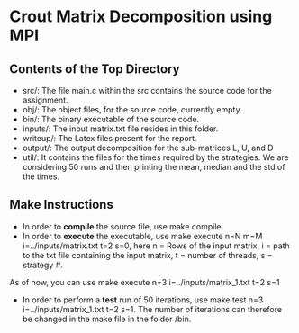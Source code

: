 # Crout Matrix Decomposition using MPI

## Contents of the Top Directory

- src/: The file main.c within the src contains the source code for the assignment.
- obj/: The object files, for the source code, currently empty.
- bin/: The binary executable of the source code.
- inputs/: The input matrix.txt file resides in this folder.
- writeup/: The Latex files present for the report.
- output/: The output decomposition for the sub-matrices L, U, and D
- util/: It contains the files for the times required by the strategies. We are considering 50 runs and then printing the mean, median and the std of the times.

## Make Instructions

- In order to **compile** the source file, use make compile.
- In order to **execute** the executable, use make execute n=N m=M i=../inputs/matrix.txt t=2 s=0, here n = Rows of the input matrix, i = path to the txt file containing the input matrix, t = number of threads, s = strategy #. 

As of now, you can use make execute n=3 i=../inputs/matrix_1.txt t=2 s=1

- In order to perform a **test** run of 50 iterations, use make test n=3 i=../inputs/matrix_1.txt t=2 s=1. The number of iterations can therefore be changed in the make file in the folder /bin.



